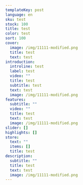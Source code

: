 ```yaml
---
templateKey: post
language: en
sku: test
stock: 100
title: test
color: test
sort: 100
cover:
  image: /img/11111-modified.png
  title: test
  text: test
introduction:
  introline: test
  label: test
  video: ""
  title: test
  subtitle: test
  text: test
  image: /img/11111-modified.png
features:
  subtitle: ""
  video: ""
  title: test
  text: test
  image: /img/11111-modified.png
slider: []
highlights: []
store:
  text: ""
  items: []
  title: test
description:
  subtitle: ""
  title: test
  text: test
  image: /img/11111-modified.png
---
```

